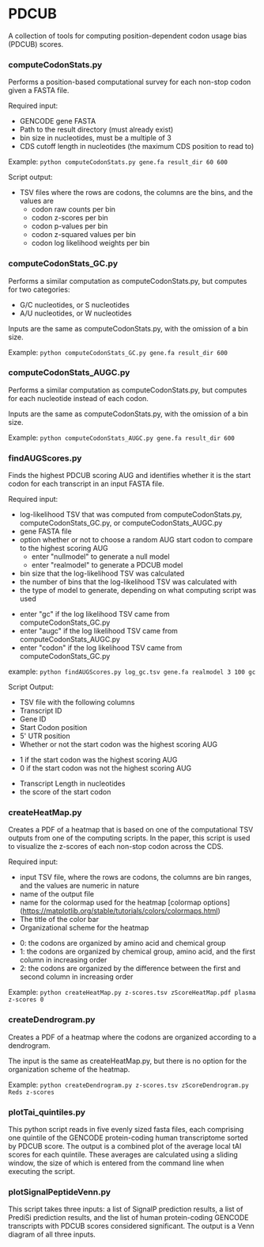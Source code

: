 # PDCUB
A collection of tools for computing position-dependent codon usage bias (PDCUB) scores.


### computeCodonStats.py
Performs a position-based computational survey for each non-stop codon given a FASTA file. 

Required input:
* GENCODE gene FASTA
* Path to the result directory (must already exist)
* bin size in nucleotides, must be a multiple of 3
* CDS cutoff length in nucleotides (the maximum CDS position to read to)

Example: `python computeCodonStats.py gene.fa result_dir 60 600`

Script output:
* TSV files where the rows are codons, the columns are the bins, and the values are
  * codon raw counts per bin
  * codon z-scores per bin
  * codon p-values per bin
  * codon z-squared values per bin
  * codon log likelihood weights per bin
 
### computeCodonStats_GC.py
Performs a similar computation as computeCodonStats.py, but computes for two categories:
* G/C nucleotides, or S nucleotides
* A/U nucleotides, or W nucleotides

Inputs are the same as computeCodonStats.py, with the omission of a bin size.

Example: `python computeCodonStats_GC.py gene.fa result_dir 600`

### computeCodonStats_AUGC.py
Performs a similar computation as computeCodonStats.py, but computes for each nucleotide instead of each codon.

Inputs are the same as computeCodonStats.py, with the omission of a bin size.

Example: `python computeCodonStats_AUGC.py gene.fa result_dir 600`

### findAUGScores.py
Finds the highest PDCUB scoring AUG and identifies whether it is the start codon for each transcript in an input FASTA file.

Required input:
* log-likelihood TSV that was computed from computeCodonStats.py, computeCodonStats_GC.py, or computeCodonStats_AUGC.py
* gene FASTA file 
* option whether or not to choose a random AUG start codon to compare to the highest scoring AUG
  - enter "nullmodel" to generate a null model
  - enter "realmodel" to generate a PDCUB model
* bin size that the log-likelihood TSV was calculated
* the number of bins that the log-likelihood TSV was calculated with
* the type of model to generate, depending on what computing script was used
 - enter "gc" if the log likelihood TSV came from computeCodonStats_GC.py
 - enter "augc" if the log likelihood TSV came from computeCodonStats_AUGC.py
 - enter "codon" if the log likelihood TSV came from computeCodonStats_GC.py

example: `python findAUGScores.py log_gc.tsv gene.fa realmodel 3 100 gc`

Script Output:
* TSV file with the following columns
 * Transcript ID
 * Gene ID
 * Start Codon position 
 * 5' UTR position
 * Whether or not the start codon was the highest scoring AUG
  - 1 if the start codon was the highest scoring AUG
  - 0 if the start codon was not the highest scoring AUG
 * Transcript Length in nucleotides
 * the score of the start codon

### createHeatMap.py
Creates a PDF of a heatmap that is based on one of the computational TSV outputs from one of the computing scripts. In the paper, this script is used to visualize the z-scores of each non-stop codon across the CDS.

Required input:
* input TSV file, where the rows are codons, the columns are bin ranges, and the values are numeric in nature
* name of the output file
* name for the colormap used for the heatmap [colormap options] (https://matplotlib.org/stable/tutorials/colors/colormaps.html)
* The title of the color bar
* Organizational scheme for the heatmap
 - 0: the codons are organized by amino acid and chemical group
 - 1: the codons are organized by chemical group, amino acid, and the first column in increasing order
 - 2: the codons are organized by the difference between the first and second column in increasing order

Example: `python createHeatMap.py z-scores.tsv zScoreHeatMap.pdf plasma z-scores 0`

### createDendrogram.py
Creates a PDF of a heatmap where the codons are organized according to a dendrogram.

The input is the same as createHeatMap.py, but there is no option for the organization scheme of the heatmap.

Example: `python createDendrogram.py z-scores.tsv zScoreDendrogram.py Reds z-scores`

### plotTai_quintiles.py
This python script reads in five evenly sized fasta files, each comprising one quintile of the GENCODE protein-coding human transcriptome sorted by PDCUB score. The output is a combined plot of the average local tAI scores for each quintile. These averages are calculated using a sliding window, the size of which is entered from the command line when executing the script.

### plotSignalPeptideVenn.py
This script takes three inputs: a list of SignalP prediction results, a list of PrediSi prediction results, and the list of human protein-coding GENCODE transcripts with PDCUB scores considered significant. The output is a Venn diagram of all three inputs.
